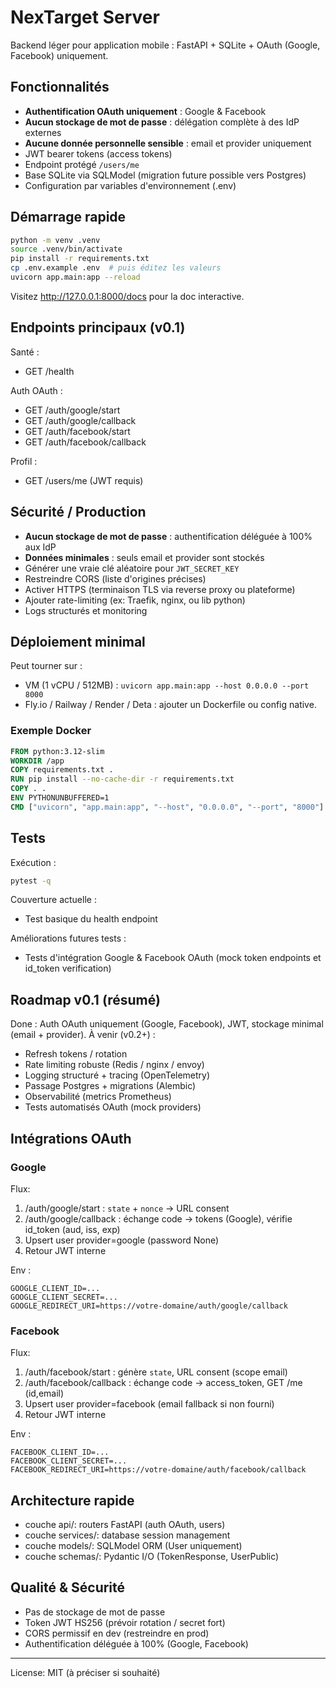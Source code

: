 # NexTarget Server

Backend léger pour application mobile : FastAPI + SQLite + OAuth (Google, Facebook) uniquement.

## Fonctionnalités
- **Authentification OAuth uniquement** : Google & Facebook
- **Aucun stockage de mot de passe** : délégation complète à des IdP externes
- **Aucune donnée personnelle sensible** : email et provider uniquement
- JWT bearer tokens (access tokens)
- Endpoint protégé `/users/me`
- Base SQLite via SQLModel (migration future possible vers Postgres)
- Configuration par variables d'environnement (.env)

## Démarrage rapide
```bash
python -m venv .venv
source .venv/bin/activate
pip install -r requirements.txt
cp .env.example .env  # puis éditez les valeurs
uvicorn app.main:app --reload
```
Visitez http://127.0.0.1:8000/docs pour la doc interactive.

## Endpoints principaux (v0.1)
Santé :
- GET /health

Auth OAuth :
- GET /auth/google/start
- GET /auth/google/callback
- GET /auth/facebook/start
- GET /auth/facebook/callback

Profil :
- GET /users/me (JWT requis)

## Sécurité / Production
- **Aucun stockage de mot de passe** : authentification déléguée à 100% aux IdP
- **Données minimales** : seuls email et provider sont stockés
- Générer une vraie clé aléatoire pour `JWT_SECRET_KEY`
- Restreindre CORS (liste d'origines précises)
- Activer HTTPS (terminaison TLS via reverse proxy ou plateforme)
- Ajouter rate-limiting (ex: Traefik, nginx, ou lib python)
- Logs structurés et monitoring

## Déploiement minimal
Peut tourner sur :
- VM (1 vCPU / 512MB) : `uvicorn app.main:app --host 0.0.0.0 --port 8000`
- Fly.io / Railway / Render / Deta : ajouter un Dockerfile ou config native.

### Exemple Docker
```Dockerfile
FROM python:3.12-slim
WORKDIR /app
COPY requirements.txt .
RUN pip install --no-cache-dir -r requirements.txt
COPY . .
ENV PYTHONUNBUFFERED=1
CMD ["uvicorn", "app.main:app", "--host", "0.0.0.0", "--port", "8000"]
```

## Tests
Exécution :
```bash
pytest -q
```
Couverture actuelle :
- Test basique du health endpoint

Améliorations futures tests :
- Tests d'intégration Google & Facebook OAuth (mock token endpoints et id_token verification)

## Roadmap v0.1 (résumé)
Done : Auth OAuth uniquement (Google, Facebook), JWT, stockage minimal (email + provider).
À venir (v0.2+) :
- Refresh tokens / rotation
- Rate limiting robuste (Redis / nginx / envoy)
- Logging structuré + tracing (OpenTelemetry)
- Passage Postgres + migrations (Alembic)
- Observabilité (metrics Prometheus)
- Tests automatisés OAuth (mock providers)

## Intégrations OAuth
### Google
Flux:
1. /auth/google/start : `state` + `nonce` -> URL consent
2. /auth/google/callback : échange code -> tokens (Google), vérifie id_token (aud, iss, exp)
3. Upsert user provider=google (password None)
4. Retour JWT interne

Env :
```
GOOGLE_CLIENT_ID=...
GOOGLE_CLIENT_SECRET=...
GOOGLE_REDIRECT_URI=https://votre-domaine/auth/google/callback
```

### Facebook
Flux:
1. /auth/facebook/start : génère `state`, URL consent (scope email)
2. /auth/facebook/callback : échange code -> access_token, GET /me (id,email)
3. Upsert user provider=facebook (email fallback si non fourni)
4. Retour JWT interne

Env :
```
FACEBOOK_CLIENT_ID=...
FACEBOOK_CLIENT_SECRET=...
FACEBOOK_REDIRECT_URI=https://votre-domaine/auth/facebook/callback
```

## Architecture rapide
- couche api/: routers FastAPI (auth OAuth, users)
- couche services/: database session management
- couche models/: SQLModel ORM (User uniquement)
- couche schemas/: Pydantic I/O (TokenResponse, UserPublic)

## Qualité & Sécurité
- Pas de stockage de mot de passe
- Token JWT HS256 (prévoir rotation / secret fort)
- CORS permissif en dev (restreindre en prod)
- Authentification déléguée à 100% (Google, Facebook)


---
License: MIT (à préciser si souhaité)
